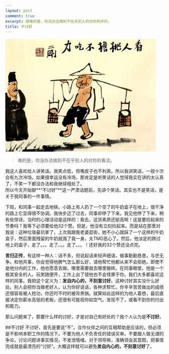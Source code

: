 ```yaml
---
layout: post
comment: true
excerpt: 艰难的是，你没办法做到不在乎别人的对你的评价。
title: 不讨好
---
```


![image](../images/taohao.jpg)

> 难的是，你没办法做到不在乎别人的对你的看法。

我这人喜欢给人讲笑话。我笑点低，但嘴皮子也不利索。所以我讲笑话，一般十次会有九次冷场。如果很幸运没有冷场，那肯定是听笑话的人觉得我实在讲的太认真了，不笑一下都没办法和我继续相处了。  
所以今天开始聊**“不讨好”**这一严肃话题前，先讲个笑话。其实也不是笑话，是关于我同事的一件事情。

下班，和同事一起走去地铁。小路上有人扔了一个空了的牛奶盒子在地上，很干净的路上它显得很不协调。我快步迈了过去，同事却停了下来。我见他停了下来，稍有些惊讶。当时的心理活动是这样的：我去，这货素质还挺高啊！这是要捡起来的节奏吗？我等下必须要给他32个赞。但是，他没有立刻捡起来。而是站在那里对我说：这种垃圾最坑爹了，上次我跟我老婆逛街，她不小心就踩了一个这样的牛奶盒子，然后里面残留的牛奶就溅了我一身。太TMD恶心了。然后，他淡定的跨过地上的盒子，走了。。。走了。。。走了。。。！还好我的32个赞还没点完。

**言归正传**，有这样一种人：话不多，但说起话来轻声细语，做事勤勤恳恳，与世无争。和他共事，你会觉得他脾气怎么那么好，请他帮忙他都从来不会拒绝。即使不是他分内的工作，他也愿意去做。哪里需要就去哪里搬砖。在同事眼里，他是一个极其安全的人。玩笑随便开，工作上出了错他也不会怪罪于你。我们大多都喜欢这样的同事。我把这个定义为：**发自内心的，不刻意讨好**。这种讨好其实没什么好处。别人会把你当做老好人，认为你好说话，各种求帮忙。你辛辛苦苦做出的成绩还很容易被人抢功，你还时不时的被背黑锅。就算如此这样的为他人着想，最后直接决定你薪水高低的老板，还很有可能视你如空气。发现不了，或看不到你的付出和能力。

那么问题来了，那要什么样的讨好，才是对自己有好处的？我个人认为是**不讨好**。

##不讨好
不讨好，首先是要说“不”。合作伙伴之间的互相帮助是应该的，但必须是不影响本职工作的情况下。不要为他人不负责任的错误买单。不要跟人做无谓的争论，讨论问题讲事实情况，不发泄情绪。对于领导嘛，准确领会其意图，把事情完成就是最漂亮的“讨好”。大概这样就可以避免**发自内心的，不刻意讨好**了。
